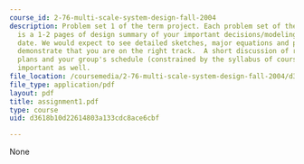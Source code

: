 ```yaml
---
course_id: 2-76-multi-scale-system-design-fall-2004
description: Problem set 1 of the term project. Each problem set of the term project
  is a 1-2 pages of design summary of your important decisions/modeling/progress to
  date. We would expect to see detailed sketches, major equations and plots which
  demonstrate that you are on the right track.  A short discussion of risks/mitigation
  plans and your group's schedule (constrained by the syllabus of course) would be
  important as well.
file_location: /coursemedia/2-76-multi-scale-system-design-fall-2004/d3618b10d22614803a133cdc8ace6cbf_assignment1.pdf
file_type: application/pdf
layout: pdf
title: assignment1.pdf
type: course
uid: d3618b10d22614803a133cdc8ace6cbf

---
```

None